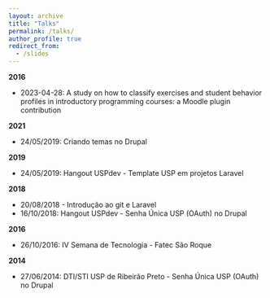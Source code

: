 ```yaml
---
layout: archive
title: "Talks"
permalink: /talks/
author_profile: true
redirect_from:
  - /slides
---
```


**2016**
<ul>
  <li> 2023-04-28: A study on how to classify exercises and student behavior profiles in introductory programming courses: a Moodle plugin contribution
       <a href="{{base_path}}/files/slides/2023/2023-04-28-Plugin-Moodle-Data-Iassign.pdf"><i class="fa fa-file-pdf"></i></a>
  </li>
</ul>


**2021**
<ul>
  <li> 24/05/2019: Criando temas no Drupal
    <a href="https://youtu.be/i1FPly5zTOo"> <i class="fab fa-youtube"></i></a>
  </li>
</ul>

**2019**
<ul>
  <li> 24/05/2019: Hangout USPdev - Template USP em projetos Laravel
    <a href="https://www.youtube.com/watch?v=WWYW0R1w234&t=506s"> <i class="fab fa-youtube"></i></a>
  </li>
</ul>

**2018**
<ul>
  <li>
    20/08/2018 - Introdução ao git e Laravel
    <a href="https://uspdigital.usp.br/apolo/apoObterAtividade?cod_oferecimentoatv=85660"><i class="fa fa-file-pdf"></i></a>
  </li>

  <li> 
    16/10/2018: Hangout USPdev - Senha Única USP (OAuth) no Drupal
    <a href="https://www.youtube.com/watch?v=BnWZhfQcjS8"><i class="fab fa-youtube"></i></a>
  </li>

</ul>

**2016**
<ul>
  <li> 26/10/2016: IV Semana de Tecnologia - Fatec São Roque
       <a href="{{base_path}}/files/certificados/ministrados/2016/fatec.pdf"><i class="fa fa-file-pdf"></i></a>
       <a href="https://thiagogomesverissimo.github.io/presentations/versionamento_de_projetos_em_drupal/generic"><i class="fa fa-file-pdf"></i></a>
  </li>
</ul>

**2014**
<ul>
  <li> 27/06/2014: DTI/STI USP de Ribeirão Preto - Senha Única USP (OAuth) no Drupal
     <a href="{{base_path}}/files/certificados/eventos/2014/senhaUnicaDrupal.pdf"> <i class="fa fa-file-pdf"></i></a>
  </li>
</ul>
